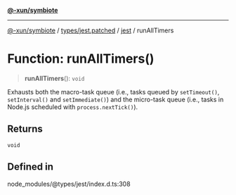 [**@-xun/symbiote**](../../../../../README.md)

***

[@-xun/symbiote](../../../../../README.md) / [types/jest.patched](../../../README.md) / [jest](../README.md) / runAllTimers

# Function: runAllTimers()

> **runAllTimers**(): `void`

Exhausts both the macro-task queue (i.e., tasks queued by `setTimeout()`, `setInterval()`
and `setImmediate()`) and the micro-task queue (i.e., tasks in Node.js scheduled with
`process.nextTick()`).

## Returns

`void`

## Defined in

node\_modules/@types/jest/index.d.ts:308
